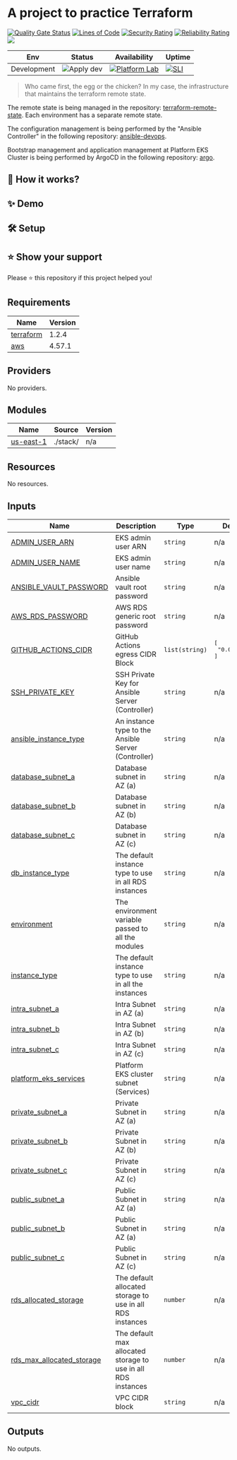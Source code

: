 # A project to practice Terraform

[![Quality Gate Status](https://sonarcloud.io/api/project_badges/measure?project=kaio6fellipe_terraform-devops&metric=alert_status)](https://sonarcloud.io/summary/new_code?id=kaio6fellipe_terraform-devops)
[![Lines of Code](https://sonarcloud.io/api/project_badges/measure?project=kaio6fellipe_terraform-devops&metric=ncloc)](https://sonarcloud.io/summary/new_code?id=kaio6fellipe_terraform-devops)
[![Security Rating](https://sonarcloud.io/api/project_badges/measure?project=kaio6fellipe_terraform-devops&metric=security_rating)](https://sonarcloud.io/summary/new_code?id=kaio6fellipe_terraform-devops)
[![Reliability Rating](https://sonarcloud.io/api/project_badges/measure?project=kaio6fellipe_terraform-devops&metric=reliability_rating)](https://sonarcloud.io/summary/new_code?id=kaio6fellipe_terraform-devops)
![](https://img.shields.io/github/commit-activity/w/kaio6fellipe/terraform-devops)
  
| Env | Status | Availability | Uptime |
|-----|--------|--------------|--------|
| Development | ![Apply dev](https://github.com/kaio6fellipe/terraform-devops/actions/workflows/terraform-apply.yml/badge.svg) | [![Platform Lab](https://img.shields.io/uptimerobot/status/m794238146-c9373c4202f6118fe629cdb1?label=Platform%20Lab&logo=terraform&style=flat)](https://stats.uptimerobot.com/oklm0fDgvD) | [![SLI](https://img.shields.io/uptimerobot/ratio/m794238146-c9373c4202f6118fe629cdb1?label=Last%2030%20days)](https://stats.uptimerobot.com/oklm0fDgvD)

> Who came first, the egg or the chicken? In my case, the infrastructure that maintains the terraform remote state.

The remote state is being managed in the repository: [terraform-remote-state](https://github.com/kaio6fellipe/terraform-remote-state). Each environment has a separate remote state.

The configuration management is being performed by the "Ansible Controller" in the following repository: [ansible-devops](https://github.com/kaio6fellipe/ansible-devops).

Bootstrap management and application management at Platform EKS Cluster is being performed by ArgoCD in the following repository: [argo](https://github.com/kaio6fellipe/argo).

## 🧐 How it works?

## ✨ Demo

## 🛠️ Setup

## ⭐️ Show your support

Please ⭐️ this repository if this project helped you!

<!-- BEGIN_TF_DOCS -->
## Requirements

| Name | Version |
|------|---------|
| <a name="requirement_terraform"></a> [terraform](#requirement\_terraform) | 1.2.4 |
| <a name="requirement_aws"></a> [aws](#requirement\_aws) | 4.57.1 |

## Providers

No providers.

## Modules

| Name | Source | Version |
|------|--------|---------|
| <a name="module_us-east-1"></a> [us-east-1](#module\_us-east-1) | ./stack/ | n/a |

## Resources

No resources.

## Inputs

| Name | Description | Type | Default | Required |
|------|-------------|------|---------|:--------:|
| <a name="input_ADMIN_USER_ARN"></a> [ADMIN\_USER\_ARN](#input\_ADMIN\_USER\_ARN) | EKS admin user ARN | `string` | n/a | yes |
| <a name="input_ADMIN_USER_NAME"></a> [ADMIN\_USER\_NAME](#input\_ADMIN\_USER\_NAME) | EKS admin user name | `string` | n/a | yes |
| <a name="input_ANSIBLE_VAULT_PASSWORD"></a> [ANSIBLE\_VAULT\_PASSWORD](#input\_ANSIBLE\_VAULT\_PASSWORD) | Ansible vault root password | `string` | n/a | yes |
| <a name="input_AWS_RDS_PASSWORD"></a> [AWS\_RDS\_PASSWORD](#input\_AWS\_RDS\_PASSWORD) | AWS RDS generic root password | `string` | n/a | yes |
| <a name="input_GITHUB_ACTIONS_CIDR"></a> [GITHUB\_ACTIONS\_CIDR](#input\_GITHUB\_ACTIONS\_CIDR) | GitHub Actions egress CIDR Block | `list(string)` | <pre>[<br>  "0.0.0.0/0"<br>]</pre> | no |
| <a name="input_SSH_PRIVATE_KEY"></a> [SSH\_PRIVATE\_KEY](#input\_SSH\_PRIVATE\_KEY) | SSH Private Key for Ansible Server (Controller) | `string` | n/a | yes |
| <a name="input_ansible_instance_type"></a> [ansible\_instance\_type](#input\_ansible\_instance\_type) | An instance type to the Ansible Server (Controller) | `string` | n/a | yes |
| <a name="input_database_subnet_a"></a> [database\_subnet\_a](#input\_database\_subnet\_a) | Database subnet in AZ (a) | `string` | n/a | yes |
| <a name="input_database_subnet_b"></a> [database\_subnet\_b](#input\_database\_subnet\_b) | Database subnet in AZ (b) | `string` | n/a | yes |
| <a name="input_database_subnet_c"></a> [database\_subnet\_c](#input\_database\_subnet\_c) | Database subnet in AZ (c) | `string` | n/a | yes |
| <a name="input_db_instance_type"></a> [db\_instance\_type](#input\_db\_instance\_type) | The default instance type to use in all RDS instances | `string` | n/a | yes |
| <a name="input_environment"></a> [environment](#input\_environment) | The environment variable passed to all the modules | `string` | n/a | yes |
| <a name="input_instance_type"></a> [instance\_type](#input\_instance\_type) | The default instance type to use in all the instances | `string` | n/a | yes |
| <a name="input_intra_subnet_a"></a> [intra\_subnet\_a](#input\_intra\_subnet\_a) | Intra Subnet in AZ (a) | `string` | n/a | yes |
| <a name="input_intra_subnet_b"></a> [intra\_subnet\_b](#input\_intra\_subnet\_b) | Intra Subnet in AZ (b) | `string` | n/a | yes |
| <a name="input_intra_subnet_c"></a> [intra\_subnet\_c](#input\_intra\_subnet\_c) | Intra Subnet in AZ (c) | `string` | n/a | yes |
| <a name="input_platform_eks_services"></a> [platform\_eks\_services](#input\_platform\_eks\_services) | Platform EKS cluster subnet (Services) | `string` | n/a | yes |
| <a name="input_private_subnet_a"></a> [private\_subnet\_a](#input\_private\_subnet\_a) | Private Subnet in AZ (a) | `string` | n/a | yes |
| <a name="input_private_subnet_b"></a> [private\_subnet\_b](#input\_private\_subnet\_b) | Private Subnet in AZ (b) | `string` | n/a | yes |
| <a name="input_private_subnet_c"></a> [private\_subnet\_c](#input\_private\_subnet\_c) | Private Subnet in AZ (c) | `string` | n/a | yes |
| <a name="input_public_subnet_a"></a> [public\_subnet\_a](#input\_public\_subnet\_a) | Public Subnet in AZ (a) | `string` | n/a | yes |
| <a name="input_public_subnet_b"></a> [public\_subnet\_b](#input\_public\_subnet\_b) | Public Subnet in AZ (a) | `string` | n/a | yes |
| <a name="input_public_subnet_c"></a> [public\_subnet\_c](#input\_public\_subnet\_c) | Public Subnet in AZ (c) | `string` | n/a | yes |
| <a name="input_rds_allocated_storage"></a> [rds\_allocated\_storage](#input\_rds\_allocated\_storage) | The default allocated storage to use in all RDS instances | `number` | n/a | yes |
| <a name="input_rds_max_allocated_storage"></a> [rds\_max\_allocated\_storage](#input\_rds\_max\_allocated\_storage) | The default max allocated storage to use in all RDS instances | `number` | n/a | yes |
| <a name="input_vpc_cidr"></a> [vpc\_cidr](#input\_vpc\_cidr) | VPC CIDR block | `string` | n/a | yes |

## Outputs

No outputs.
<!-- END_TF_DOCS -->
